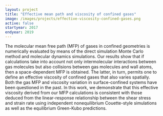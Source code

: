 ```yaml
---
layout: project
title: "Effective mean path and viscosity of confined gases"
image: /images/projects/effective-viscosity-confined-gases.png
active: false
startyear: 2017
endyear: 2019
---
```


The molecular mean free path (MFP) of gases in confined geometries is numerically evaluated by means of the direct simulation Monte Carlo method and molecular dynamics simulations. Our results show that if calculations take into account not only intermolecular interactions between gas molecules but also collisions between gas molecules and wall atoms, then a space-dependent MFP is obtained. The latter, in turn, permits one to define an effective viscosity of confined gases that also varies spatially. Both the gas MFP and viscosity variation in surface-confined systems have been questioned in the past. In this work, we demonstrate that this effective viscosity derived from our MFP calculations is consistent with those deduced from the linear-response relationship between the shear stress and strain rate using independent nonequilibrium Couette-style simulations as well as the equilibrium Green-Kubo predictions.